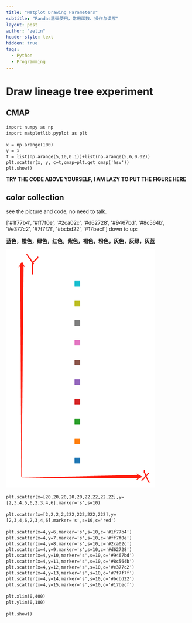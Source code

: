```yaml
---
title: "Matplot Drawing Parameters"
subtitle: "Pandas基础使用，常用函数、操作与读写"
layout: post
author: "zelin"
header-style: text
hidden: true
tags:
  - Python
  - Programming
---
```


# Draw lineage tree experiment

## CMAP

```
import numpy as np
import matplotlib.pyplot as plt

x = np.arange(100)
y = x
t = list(np.arange(5,10,0.1))+list(np.arange(5,6,0.02))
plt.scatter(x, y, c=t,cmap=plt.get_cmap('hsv'))
plt.show()
```
**TRY THE CODE ABOVE YOURSELF, I AM LAZY TO PUT THE FIGURE HERE**

## color collection
see the picture and code, no need to talk.

['#1f77b4', '#ff7f0e', '#2ca02c', '#d62728', '#9467bd', '#8c564b', '#e377c2', '#7f7f7f', '#bcbd22', '#17becf']
down to up:

**蓝色，橙色，绿色，红色，紫色，褐色，粉色，灰色，灰绿，灰蓝**

![showing color](https://github.com/chiellini/pictures_sources/raw/master/WeChat%20Image_20210118174655.png)


```
plt.scatter(x=[20,20,20,20,20,22,22,22,22],y=[2,3,4,5,6,2,3,4,6],marker='s',s=10)

plt.scatter(x=[2,2,2,2,222,222,222,222],y=[2,3,4,6,2,3,4,6],marker='s',s=10,c='red')

plt.scatter(x=4,y=6,marker='s',s=10,c='#1f77b4')
plt.scatter(x=4,y=7,marker='s',s=10,c='#ff7f0e')
plt.scatter(x=4,y=8,marker='s',s=10,c='#2ca02c')
plt.scatter(x=4,y=9,marker='s',s=10,c='#d62728')
plt.scatter(x=4,y=10,marker='s',s=10,c='#9467bd')
plt.scatter(x=4,y=11,marker='s',s=10,c='#8c564b')
plt.scatter(x=4,y=12,marker='s',s=10,c='#e377c2')
plt.scatter(x=4,y=13,marker='s',s=10,c='#7f7f7f')
plt.scatter(x=4,y=14,marker='s',s=10,c='#bcbd22')
plt.scatter(x=4,y=15,marker='s',s=10,c='#17becf')

plt.xlim(0,400)
plt.ylim(0,180)

plt.show()
```


